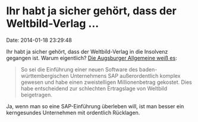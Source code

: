 Ihr habt ja sicher gehört, dass der Weltbild-Verlag \...
========================================================

Date: 2014-01-18 23:29:48

Ihr habt ja sicher gehört, dass der Weltbild-Verlag in die Insolvenz
gegangen ist. Warum eigentlich? [Die Augsburger Allgemeine weiß
es](http://www.augsburger-allgemeine.de/wirtschaft/Weltbild-Mitarbeiter-starten-katholische-Wochen-id28471047.html):

> So sei die Einführung einer neuen Software des baden-württembergischen
> Unternehmens SAP außerordentlich komplex gewesen und habe einen
> zweistelligen Millionenbetrag gekostet. Dies habe entscheidend zur
> schlechten Ertragslage von Weltbild beigetragen.

Ja, wenn man so eine SAP-Einführung überleben will, ist man besser ein
kerngesundes Unternehmen mit ordentlich Rücklagen.
